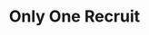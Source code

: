---
title: Only One Recruit
categories: gamejam
layout: game
post-image: "https://am3pap005files.storage.live.com/y4mQ63QmeCk2xG_7sEmLMN5j21pNIPOdNihPBo6xUKYg763nJsdygXzDGc_AtivkWbyMfxjUfG2v_xRJ4Z8Z6CMLsm46samMEbGBoM7HD2liKly4n3mAbpgVz2dPCcdsurKsrkJVb29SQHF3eSKxr3SirN34kaJUniBesmNLmBM2sS4v9Yg7QaALm3LA8aW25rq?width=1920&height=1634&cropmode=none"
description:
tags:
heading: "Recruit one member every time you get deeper into the dungeon."
summary: "Only One Recruit is a puzzle game designed around the theme 'Only One'. <small>(GMTK Game Jam 2019)</small>"
icon: https://am3pap005files.storage.live.com/y4mQ63QmeCk2xG_7sEmLMN5j21pNIPOdNihPBo6xUKYg763nJsdygXzDGc_AtivkWbyMfxjUfG2v_xRJ4Z8Z6CMLsm46samMEbGBoM7HD2liKly4n3mAbpgVz2dPCcdsurKsrkJVb29SQHF3eSKxr3SirN34kaJUniBesmNLmBM2sS4v9Yg7QaALm3LA8aW25rq?width=1920&height=1634&cropmode=none
showreel: 
itch: https://horsehead.itch.io/gmtk-gamejam-2019
isgameembed: true
gameembed: https://itch.io/embed-upload/1578595
widgetembed: 
status: "Done"
projecttype: "Game Jam"
duration: "48 Hours"
tools: ['Unity']
roles: ['Programming', 'Level Design']
credits: ['Amy Elliott', 'Joe Shanahan']
---